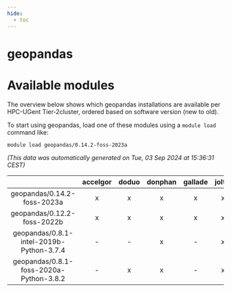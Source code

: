 ```yaml
---
hide:
  - toc
---
```


geopandas
=========

# Available modules


The overview below shows which geopandas installations are available per HPC-UGent Tier-2cluster, ordered based on software version (new to old).

To start using geopandas, load one of these modules using a `module load` command like:

```shell
module load geopandas/0.14.2-foss-2023a
```

*(This data was automatically generated on Tue, 03 Sep 2024 at 15:36:31 CEST)*  

| |accelgor|doduo|donphan|gallade|joltik|shinx|skitty|
| :---: | :---: | :---: | :---: | :---: | :---: | :---: | :---: |
|geopandas/0.14.2-foss-2023a|x|x|x|x|x|x|x|
|geopandas/0.12.2-foss-2022b|x|x|x|x|x|-|x|
|geopandas/0.8.1-intel-2019b-Python-3.7.4|-|-|x|-|x|-|x|
|geopandas/0.8.1-foss-2020a-Python-3.8.2|-|x|x|-|x|-|x|
